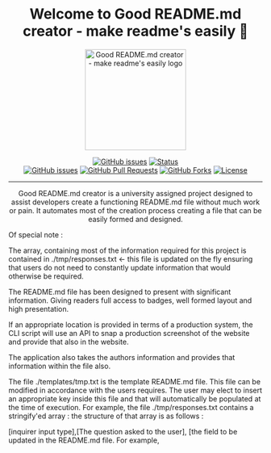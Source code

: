 <h1 align="center">Welcome to Good README.md creator - make readme's easily 👋</h1>

  <p align="center">
  <a href=" https://ginganinjar.github.io/ginganinjar-monash-assignment7/" rel="noopener">
 <img width=200px height=200px src="./siteimg.jpeg" alt="Good README.md creator - make readme's easily logo"></a>
</p>


<div align="center">

  [![GitHub issues](https://img.shields.io/github/followers/ginganinjar?label=Follow)](/issues)
  [![Status](https://img.shields.io/badge/status-active-success.svg)]()  
  [![GitHub issues](https://img.shields.io/github/issues/ginganinjar/ginganinjar-monash-assignment7)](/issues)
  [![GitHub Pull Requests](	https://img.shields.io/github/issues-pr/ginganinjar/ginganinjar-monash-assignment7)]()
  [![GitHub Forks](	https://img.shields.io/github/forks/ginganinjar/ginganinjar-monash-assignment7?label=Fork)]()
  [![License](https://img.shields.io/badge/license-MIT-blue.svg)](https://opensource.org/licenses/mit-license.php)

</div>

---

<p align="center"> Good README.md creator is a university assigned project designed to assist developers create a functioning README.md file without much work or pain. It automates most of the creation process creating a file that can be easily formed and designed.

Of special note :

The array, containing most of the information required for this project is contained in ./tmp/responses.txt <- this file is updated on the fly ensuring that users do not need to constantly update information that would otherwise be required.

The README.md file has been designed to present with significant information. Giving readers full access to badges, well formed layout and high presentation.

If an appropriate location is provided in terms of a production system, the CLI script will use an API to snap a production screenshot of the website and provide that also in the website.

The application also takes the authors information and provides that information within the file also.

The file ./templates/tmp.txt is the template README.md file. This file can be modified in accordance with the users requires. The user may elect to insert an appropriate key inside this file and that will automatically be populated at the time of execution. For example, the file ./tmp/responses.txt contains a stringify'ed array : the structure of that array is as follows : 

[inquirer input type],[The question asked to the user], [the field to be updated in the README.md file. For example, <title> will take the answer from this array and populate the file with this content], [the default response which is updated every time the user makes a change], [null <- this field is used internally by the application and cannot be changed]

After the application completes, it will create two files (README.md & siteimg.jpeg) - These files will be contained in the directory, ./generated_content. Move these files to the root of your repositry and everything is good to go.


 
</p>

## 📝 Table of Contents
- [About](#about)
- [Getting Started](#getting_started)
- [Instalation](#deployment)
- [Usage](#usage)
- [License](#license)
- [Authors](#contributing)
- [Acknowledgments](#acknowledgement)
- [Questions](#questions)

## 🧐 Usage <a name = "about"></a>
 To assist in the design and build of a professional and easily used README.md file using a CLI editor from within NODE CLI console.

## 🏁 Getting Started <a name = "getting_started"></a>
These instructions will get you a copy of the project up and running on your local machine for development and testing purposes. See [deployment](#deployment) for notes on how to deploy the project on a live system.

### Installing & 🚀 Deployment <a name = "deployment"></a>

```sh
Clone the repo 

GIT CLONE git@github.com:ginganinjar/ginganinjar-monash-assignment7.git from your console.   

Install NPM packages
npm install 

```

## :mag: Testing  <a name = "built_using"></a>
UAT - specifically no others

## ✍️ Authors <a name = "contributing"></a>
David S.

## 🎉 Acknowledgements <a name = "acknowledgement"></a>
A special thanks to Tri Nguyen

### :copyright: License <a name = "license"></a>

```sh
https://opensource.org/licenses/mit-license.php)
```

## :question: Questions <a name = "<questions"></a>
Questions, concers, comments ? 

Please feel free to contact me at : https://ginganinjar.github.io/contact.html

